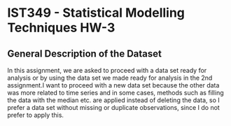 # IST349 - Statistical Modelling Techniques HW-3
## General Description of the Dataset 
In this assignment, we are asked to proceed with a data set ready for analysis or by using the data set we made ready for analysis in the 2nd assignment.I want to proceed with a new data set because the other data was more related to time series and in some cases, methods such as filling the data with the median etc. are applied instead of deleting the data, so I prefer a data set without missing or duplicate observations, since I do not prefer to apply this.
